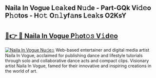 ## Naila In Vogue L𝚎a𝚔ed N𝚞𝚍e - Part-GQk Vi𝚍𝚎o P𝚑𝚘tos - H𝚘𝚝 O𝚗𝚕yf𝚊ns L𝚎a𝚔s O2KsY

# <h2><a href="http://kfe85x.oniu.top/?m=Naila+In+Vogue">🔗👉 🔴 Naila In Vogue P𝚑ot𝚘𝚜 V𝚒d𝚎o</a></h2>

[![Naila In Vogue Nu𝚍e𝚜](https://i.imgur.com/0qMVB7G.gif)](http://kfe85x.oniu.top/?m=Naila+In+Vogue)
Web-based entertainer and digital media artist Naila In Vogue, acclaimed for publishing dance and lifestyle tutorials through solo and collaborative dance acts and compact clips. Visionary artist Naila In Vogue, famed for their innovative and inspiring creations in the world of art.  
